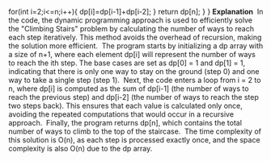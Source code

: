 for(int i=2;i<=n;i++){
dp[i]=dp[i-1]+dp[i-2];
}
return dp[n];
}
}
​
**Explanation**
​
In the code, the dynamic programming approach is used to efficiently solve the "Climbing Stairs" problem by calculating the number of ways to reach each step iteratively. This method avoids the overhead of recursion, making the solution more efficient.
​
The program starts by initializing a dp array with a size of n+1, where each element dp[i] will represent the number of ways to reach the ith step. The base cases are set as dp[0] = 1 and dp[1] = 1, indicating that there is only one way to stay on the ground (step 0) and one way to take a single step (step 1).
​
Next, the code enters a loop from i = 2 to n, where dp[i] is computed as the sum of dp[i-1] (the number of ways to reach the previous step) and dp[i-2] (the number of ways to reach the step two steps back). This ensures that each value is calculated only once, avoiding the repeated computations that would occur in a recursive approach.
​
Finally, the program returns dp[n], which contains the total number of ways to climb to the top of the staircase.
​
The time complexity of this solution is O(n), as each step is processed exactly once, and the space complexity is also O(n) due to the dp array.